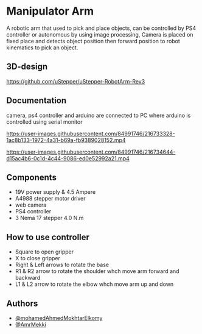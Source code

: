 
# Manipulator Arm
A robotic arm that used to pick and place objects, can be controlled by PS4 controller or autonomous by using image processing, Camera is placed on fixed place and detects object position then forward position to robot kinematics to pick an object.


## 3D-design
https://github.com/uStepper/uStepper-RobotArm-Rev3

## Documentation
camera, ps4 controller and arduino are connected to PC where arduino is controlled using serial monitor


https://user-images.githubusercontent.com/84991746/216733328-1ac8b133-1972-4a31-b69a-fb9389028152.mp4

https://user-images.githubusercontent.com/84991746/216734644-d15ac4b6-0c1d-4c44-9086-ed0e52992a21.mp4

## Components

- 19V power supply & 4.5 Ampere  
- A4988 stepper motor driver
- web camera
- PS4 controller
- 3 Nema 17 stepper 4.0 N.m

## How to use controller 

- Square to open gripper  
- X to close gripper
- Right & Left arrows to rotate the base
- R1 & R2 arrow to rotate the shoulder whch move arm forward and backward
- L1 & L2 arrow to rotate the elbow whch move arm up and down

## Authors

- [@mohamedAhmedMokhtarElkomy](https://www.github.com/mohamedAhmedMokhtarElkomy)
- [@AmrMekki](https://www.github.com/AmrMekki)

